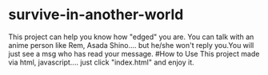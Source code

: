 # survive-in-another-world
This project can help you know how "edged" you are.
You can talk with an anime person like Rem, Asada Shino.... but he/she won't reply you.You will just see a msg who has read your message.
#How to Use
This project made via html, javascript....
just click "index.html" and enjoy it.
